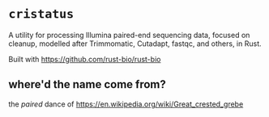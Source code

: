 # `cristatus`

A utility for processing Illumina paired-end sequencing data, focused on cleanup, modelled after Trimmomatic, Cutadapt, fastqc, and others, in Rust.

Built with https://github.com/rust-bio/rust-bio

## where'd the name come from?
the _paired_ dance of https://en.wikipedia.org/wiki/Great_crested_grebe
